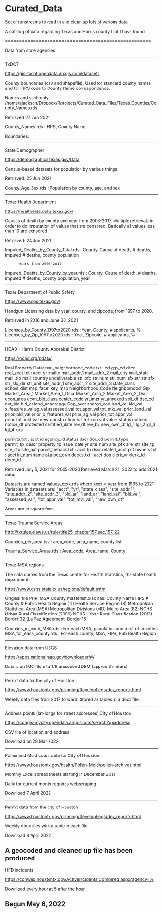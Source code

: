 # Curated_Data
Set of runstreams to read in and clean up lots of various data

A catalog of data regarding Texas and Harris county that I have found



====================================================

Data from state agencies

-------------
TxDOT

https://gis-txdot.opendata.arcgis.com/datasets

County boundaries (csv and shapefile). Used for standard county names
and for FIPS code to County Name correspondence.

Names and such only:
/home/ajackson/Dropbox/Rprojects/Curated_Data_Files/Texas_Counties/County_Names.rds

Retrieved 27 Jun 2021

County_Names.rds : FIPS, County Name

Boundaries:





-------------
State Demographer

https://demographics.texas.gov/Data

Census-based datasets for population by various things

Retrieved: 25 Jun 2021

County_Age_Sex.rds : Population by county, age, and sex



---------------
Texas Health Department

https://healthdata.dshs.texas.gov/

Causes of death by county and year from 2006-2017. Multiple retrievals
in order to do imputation of values that are censored. Basically all values
less than 10 are censored.

Retrieved: 24 Jun 2021

Imputed_Deaths_by_County_Total.rds : County, Cause of death, # deaths, 
                                     imputed # deaths, county population
                              
          Years from 2006-2017  
          
Imputed_Deaths_by_County_by_year.rds : County, Cause of death, # deaths,
                                     imputed # deaths, county population, year
                            
----------------
Texas Department of Public Safety

https://www.dps.texas.gov/

Handgun Licensing data by year, county, and zipcode, from 1997 to 2020.

Retrieved in 2016 and June 30, 2021

Licenses_by_County_1997to2020.rds : Year, County, # applicants, %
Licenses_by_Zip_1997to2020.rds : Year, Zipcode, # applicants, %
                              
                            
----------------
HCAD - Harris County Appraisal District

https://hcad.org/pdata/

Real Property Data:
real_neighborhood_code.txt : cd	grp_cd	dscr
real_acct.txt : acct	yr	mailto	mail_addr_1	mail_addr_2	mail_city	mail_state	mail_zip	mail_country	undeliverable	str_pfx	str_num	str_num_sfx	str	str_sfx	str_sfx_dir	str_unit site_addr_1	site_addr_2	site_addr_3	state_class	school_dist	map_facet	key_map	Neighborhood_Code	Neighborhood_Grp	Market_Area_1	Market_Area_1_Dscr	Market_Area_2	Market_Area_2_Dscr	econ_area	econ_bld_class	center_code	yr_impr yr_annexed	splt_dt	dsc_cd	nxt_bld	bld_ar	land_ar	acreage	Cap_acct	shared_cad	land_val	bld_val	x_features_val	ag_val	assessed_val	tot_appr_val	tot_mkt_val	prior_land_val	prior_bld_val	prior_x_features_val	prior_ag_val	prior_tot_appr_val prior_tot_mkt_val	new_construction_val	tot_rcn_val	value_status	noticed	notice_dt	protested	certified_date	rev_dt	rev_by	new_own_dt	lgl_1	lgl_2	lgl_3	lgl_4	jurs

permits.txt : acct	id	agency_id	status	dscr	dor_cd	permit_type	permit_tp_descr	property_tp	issue_date	yr	site_num	site_pfx	site_str	site_tp	site_sfx	site_apt 
parcel_tieback.txt : acct	tp	dscr	related_acct	pct
owners.txt : acct	ln_num	name	aka	pct_own
deeds.txt : acct	dos	clerk_yr	clerk_id	deed_id

Retrieved July 5, 2021 for 2005-2020
Retrieved March 21, 2022 to add 2021 data.

Datasets are named Values_xxxx.rds where xxxx = year from 1995 to 2021
Variables in datasets are:
"acct", "yr", "state_class", "site_addr_1", "site_addr_2", 
"site_addr_3", "bld_ar", "land_ar", "land_val", "bld_val", 
"assessed_val", "tot_appr_val", "tot_mkt_val", "new_own_dt"

Areas are in square feet.

---------------------------
Texas Trauma Service Areas

http://txrules.elaws.us/rule/title25_chapter157_sec.157.122

Counties_per_area.tsv : area_code, area_name, county list

Trauma_Service_Areas.rds : Area_code, Area_name, County

---------------------------
Texas MSA regions

The data comes from the Texas center for Health Statistics, the state
health department.

https://www.dshs.state.tx.us/regions/default.shtm

Original file PHR_MSA_County_masterlist.xlsx has:
 County Name 	FIPS #	 County # 	Public Health Region (11)
 Health Service Region (8)	Metropolitan Statistical Area (MSA)
 Metropolitan Divisions (MD)	Metro Area (82)
 NCHS Urban Rural Classification (2006)	NCHS Urban Rural Classification (2013)
 Border 32 (La Paz Agreement)	Border 15
 
Counties_in_each_MSA.rds : For each MSA, population and a list of counties
MSA_for_each_county.rds : For each county, MSA, FIPS, Pub Health Region

---------------------------
Elevation data from USGS

https://apps.nationalmap.gov/downloader/#/

Data is an IMG file of a 1/9 arcsecond DEM (approx 3 meters)

---------------------------
Permit data for the city of Houston

https://www.houstontx.gov/planning/DevelopRegs/dev_reports.html

Weekly data files from 2017 forward. Stored as tables in a docx file.

---------------------------
Address points (lat-longs for street addresses) City of Houston

https://cohgis-mycity.opendata.arcgis.com/search?q=address

CSV file of location and address

Download on 28 Mar 2022

---------------------------
Pollen and Mold count data for City of Houston

https://www.houstontx.gov/health/Pollen-Mold/pollen-archives.html

Monthly Excel spreadsheets starting in December 2013

Daily for current month requires webscraping

Download 7 April 2022

---------------------------
Permit data from the city of Houston

https://www.houstontx.gov/planning/DevelopRegs/dev_reports.html

Weekly docx files with a table in each file

Download 8 April 2022

A geocoded and cleaned up file has been produced
-----------------------------
HFD incidents

https://cohweb.houstontx.gov/ActiveIncidents/Combined.aspx?agency=%

Download every hour at 5 after the hour

Begun May 6, 2022
-------------------------------







